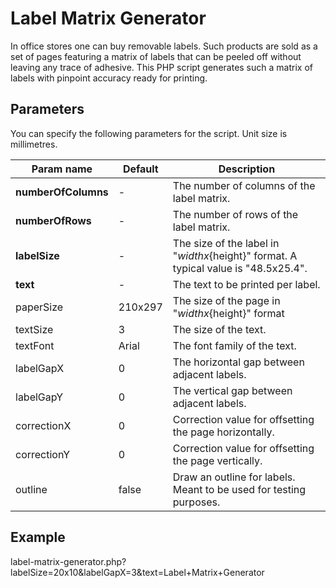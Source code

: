 Label Matrix Generator
======================

In office stores one can buy removable labels.  Such products are sold as a set of pages featuring a matrix of labels that can be peeled off without leaving any trace of adhesive.  This PHP script generates such a matrix of labels with pinpoint accuracy ready for printing.

Parameters
----------

You can specify the following parameters for the script.  Unit size is millimetres.

| Param name | Default | Description |
| ---------- | ------- | ----------- |
| __numberOfColumns__ | - | The number of columns of the label matrix. |
| __numberOfRows__ | - | The number of rows of the label matrix. |
| __labelSize__ | - | The size of the label in "${width}x${height}" format.  A typical value is "48.5x25.4". |
| __text__ | - | The text to be printed per label. |
| paperSize | 210x297 | The size of the page in "${width}x${height}" format |
| textSize | 3 | The size of the text. |
| textFont | Arial | The font family of the text. |
| labelGapX | 0 | The horizontal gap between adjacent labels. |
| labelGapY | 0 | The vertical gap between adjacent labels. |
| correctionX | 0 | Correction value for offsetting the page horizontally.
| correctionY | 0 | Correction value for offsetting the page vertically. |
| outline | false | Draw an outline for labels.  Meant to be used for testing purposes. |

Example
-------

label-matrix-generator.php?labelSize=20x10&labelGapX=3&text=Label+Matrix+Generator
